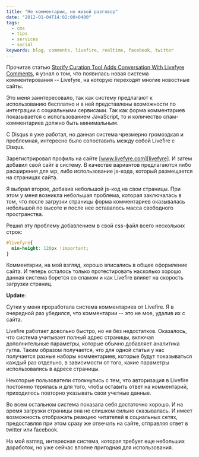 ```yaml
---
title: "Не комментарии, но живой разговор"
date: "2012-01-04T14:02:00+0400"
tags:
  - cms
  - tips
  - services
  - social
keywords: blog, comments, livefire, realtime, facebook, twitter
---
```

Прочитав статью [Storify Curation Tool Adds Conversation With Livefyre Comments][Readwriteweb], я узнал о том, что появилась новая система комментирования -- Livefyre, на которую переходят многие новостные сайты.

[Readwriteweb]: http://www.readwriteweb.com/archives/storify_adds_comments_with_livefyre.php
	"Storify Curation Tool Adds Conversation With Livefyre Comments"

Это меня заинтересовало, так как систему предлагают к использованию бесплатно и в ней представлены возможности по интеграции с социальными сервисами. Так как форма комментариев показывается с использованием JavaScript, то и количество спам-комментариев должно быть минимальным.

С Disqus я уже работал, но данная система чрезмерно громоздкая и проблемная, интересно было сопоставить между собой Livefire с Disqus.

Зарегистрировал профиль на сайте [www.livefyre.com][livefyre]. И затем добавил свой сайт в систему. В качестве вариантов предлагаются либо расширения для wp, либо использование js-кода, который размещается на страницах сайта.

[livefyre]: http://www.livefyre.com/
	"Livefyre | Realtime Comments"

Я выбрал второе, добавив небольшой js-код на свои страницы. При этом у меня возникла небольшая проблема, которая заключалась в том, что после загрузки страницы форма комментариев оказывалась небольшой по высоте и после нее оставалось масса свободного пространства.

Решил эту проблему добавлением в свой css-файл всего нескольких строк:

```css
#livefyre{
  min-height: 120px !important;
}
```

Комментарии, на мой взгляд, хорошо вписались в общее оформление сайта. И теперь осталось только протестировать насколько хорошо данная система борется со спамом и как Livefire влияет на скорость загрузки страниц.

**Update**:

Сутки у меня проработала система комментариев от Livefire. Я в очередной раз убедился, что комментарии -- это не мое, удалив их с сайта.

Livefire работает довольно быстро, но не без недостатков. Оказалось, что система учитывает полный адрес страницы, включая дополнительные параметры, которые обычно добавляет аналитика гугла. Таким образом получается, что для одной статьи у нас получается разные наборы комментариев, которые будут показываться каждый раз отдельно, в зависимости от того, какие параметры использовались в адресе страницы.

Некоторые пользователи столкнулись с тем, что авторизация в Livefire постоянно терялась и для того, чтобы оставить ответ на комментарий, приходилось повторно указывать свои учетные данные.

Во всем остальном система показала себя достаточно хорошо. И на время загрузки страницы она не слишком сильно сказывалась. И имеет возможность отображать реакцию читателей в социальных сетях, предоставляя при этом сразу же отвечать на сайте, отправляя ответ в twitter или facebook.

На мой взгляд, интересная система, которая требует еще небольших доработок, но уже сейчас вполне пригодная для использования.
